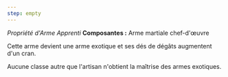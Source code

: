 ```yaml
---
step: empty
---
```

_Propriété d'Arme Apprenti_
__Composantes :__ Arme martiale chef-d'œuvre

Cette arme devient une arme exotique et ses dés de dégâts augmentent d'un cran.

Aucune classe autre que l'artisan n'obtient la maîtrise des armes exotiques.